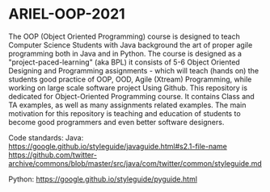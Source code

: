 # ARIEL-OOP-2021

The OOP (Object Oriented Programming) course is designed to teach Computer Science Students with Java background the art of proper agile programming both in Java and in Python. The course is designed as a "project-paced-learning" (aka BPL) it consists of 5-6 Object Oriented Designing and Programming assignments - which will teach (hands on) the students good practice of OOP, OOD, Agile (Xtream) Programming, while working on large scale software project Using Github.
This repository is dedicated for Object-Oriented Programming course. It contains Class and TA examples, as well as many assignments related examples. The main motivation for this repository is teaching and education of students to become good programmers and even better software designers.

Code standards: Java: https://google.github.io/styleguide/javaguide.html#s2.1-file-name https://github.com/twitter-archive/commons/blob/master/src/java/com/twitter/common/styleguide.md

Python: https://google.github.io/styleguide/pyguide.html
